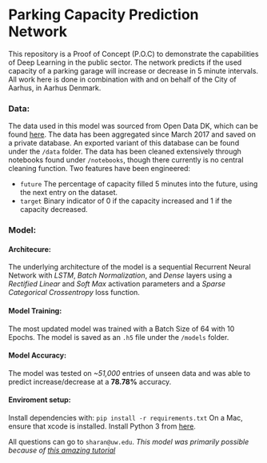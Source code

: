 # Parking Capacity Prediction Network

This repository is a Proof of Concept (P.O.C) to demonstrate the capabilities of Deep Learning in the public sector. The network predicts if the used capacity of a parking garage will increase or decrease in 5 minute intervals. All work here is done in combination with and on behalf of the City of Aarhus, in Aarhus Denmark.

### Data:
The data used in this model was sourced from Open Data DK, which can be found [here](https://portal.opendata.dk/dataset/parkeringshuse-i-aarhus/resource/2a82a145-0195-4081-a13c-b0e587e9b89c?view_id=c1d12524-a50b-4a5c-be21-daa741bb00bb). The data has been aggregated since March 2017 and saved on a private database. An exported variant of this database can be found under the `/data` folder. The data has been cleaned extensively through notebooks found under `/notebooks`, though there currently is no central cleaning function. Two features have been engineered:

- `future` The percentage of capacity filled 5 minutes into the future, using the next entry on the dataset.
- `target` Binary indicator of 0 if the capacity increased and 1 if the capacity decreased.

### Model:

#### Architecure:
The underlying architecture of the model is a sequential Recurrent Neural Network with _LSTM_, _Batch Normalization_, and _Dense_ layers using a _Rectified Linear_ and _Soft Max_ activation parameters and a _Sparse Categorical Crossentropy_ loss function.

#### Model Training:
The most updated model was trained with a Batch Size of 64 with 10 Epochs. The model is saved as an `.h5` file under the `/models` folder. 

#### Model Accuracy: 
The model was tested on _~51,000_ entries of unseen data and was able to predict increase/decrease at a __78.78%__ accuracy. 

#### Enviroment setup:

Install dependencies with:
```pip install -r requirements.txt``` On a Mac, ensure that xcode is installed. Install Python 3 from [here](https://www.anaconda.com/distribution/).

All questions can go to `sharan@uw.edu`. _This model was primarily possible because of [this amazing tutorial](https://www.youtube.com/watch?v=yWkpRdpOiPY)_
